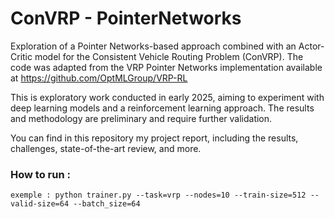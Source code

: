 # ConVRP - PointerNetworks 
Exploration of a Pointer Networks-based approach combined with an Actor-Critic model for the Consistent Vehicle Routing Problem (ConVRP). The code was adapted from the VRP Pointer Networks implementation available at https://github.com/OptMLGroup/VRP-RL

This is exploratory work conducted in early 2025, aiming to experiment with deep learning models and a reinforcement learning approach. The results and methodology are preliminary and require further validation.

You can find in this repository my project report, including the results, challenges, state-of-the-art review, and more.

### How to run  :
`exemple : python trainer.py --task=vrp --nodes=10 --train-size=512 --valid-size=64 --batch_size=64`
